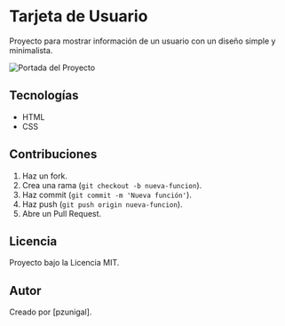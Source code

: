 # Tarjeta de Usuario
Proyecto para mostrar información de un usuario con un diseño simple y minimalista.

![Portada del Proyecto](https://drive.google.com/file/d/1mzx4FDYa3_v6otbB1QG_Rat4AibBEb-e/view?usp=sharing)

## Tecnologías
- HTML
- CSS

## Contribuciones
1. Haz un fork.
2. Crea una rama (`git checkout -b nueva-funcion`).
3. Haz commit (`git commit -m 'Nueva función'`).
4. Haz push (`git push origin nueva-funcion`).
5. Abre un Pull Request.

## Licencia
Proyecto bajo la Licencia MIT.

## Autor
Creado por [pzunigal].
